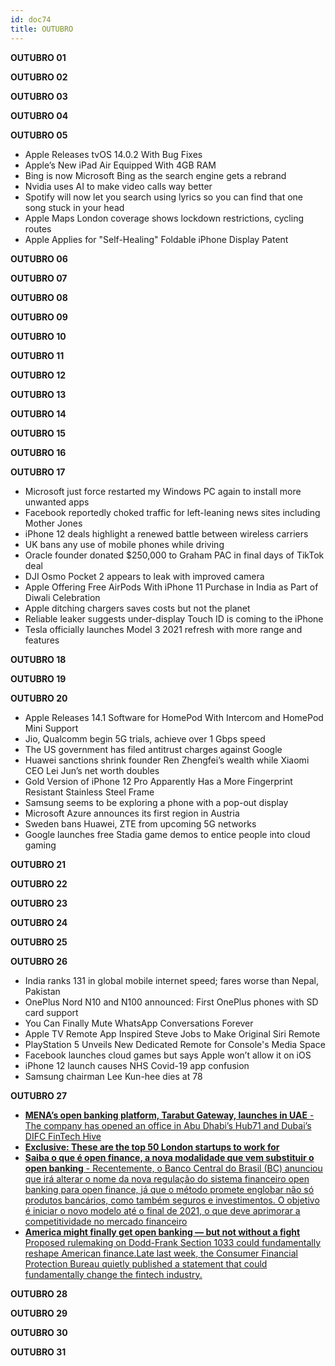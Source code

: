 ```yaml
---
id: doc74
title: OUTUBRO
---
```


**OUTUBRO 01**

**OUTUBRO 02**

**OUTUBRO 03**

**OUTUBRO 04**

**OUTUBRO 05**

- Apple Releases tvOS 14.0.2 With Bug Fixes
- Apple’s New iPad Air Equipped With 4GB RAM
- Bing is now Microsoft Bing as the search engine gets a rebrand
- Nvidia uses AI to make video calls way better
- Spotify will now let you search using lyrics so you can find that one song stuck in your head
- Apple Maps London coverage shows lockdown restrictions, cycling routes
- Apple Applies for "Self-Healing" Foldable iPhone Display Patent

**OUTUBRO 06**

**OUTUBRO 07**

**OUTUBRO 08**

**OUTUBRO 09**

**OUTUBRO 10**

**OUTUBRO 11**

**OUTUBRO 12**

**OUTUBRO 13**

**OUTUBRO 14**

**OUTUBRO 15**

**OUTUBRO 16**

**OUTUBRO 17**

- Microsoft just force restarted my Windows PC again to install more unwanted apps
- Facebook reportedly choked traffic for left-leaning news sites including Mother Jones
- iPhone 12 deals highlight a renewed battle between wireless carriers
- UK bans any use of mobile phones while driving
- Oracle founder donated $250,000 to Graham PAC in final days of TikTok deal
- DJI Osmo Pocket 2 appears to leak with improved camera
- Apple Offering Free AirPods With iPhone 11 Purchase in India as Part of Diwali Celebration
- Apple ditching chargers saves costs but not the planet
- Reliable leaker suggests under-display Touch ID is coming to the iPhone
- Tesla officially launches Model 3 2021 refresh with more range and features

**OUTUBRO 18**

**OUTUBRO 19**

**OUTUBRO 20**

- Apple Releases 14.1 Software for HomePod With Intercom and HomePod Mini Support
- Jio, Qualcomm begin 5G trials, achieve over 1 Gbps speed
- The US government has filed antitrust charges against Google
- Huawei sanctions shrink founder Ren Zhengfei’s wealth while Xiaomi CEO Lei Jun’s net worth doubles
- Gold Version of iPhone 12 Pro Apparently Has a More Fingerprint Resistant Stainless Steel Frame
- Samsung seems to be exploring a phone with a pop-out display
- Microsoft Azure announces its first region in Austria
- Sweden bans Huawei, ZTE from upcoming 5G networks
- Google launches free Stadia game demos to entice people into cloud gaming

**OUTUBRO 21**

**OUTUBRO 22**

**OUTUBRO 23**

**OUTUBRO 24**

**OUTUBRO 25**

**OUTUBRO 26**

- India ranks 131 in global mobile internet speed; fares worse than Nepal, Pakistan
- OnePlus Nord N10 and N100 announced: First OnePlus phones with SD card support
- You Can Finally Mute WhatsApp Conversations Forever
- Apple TV Remote App Inspired Steve Jobs to Make Original Siri Remote
- PlayStation 5 Unveils New Dedicated Remote for Console's Media Space
- Facebook launches cloud games but says Apple won’t allow it on iOS
- iPhone 12 launch causes NHS Covid-19 app confusion
- Samsung chairman Lee Kun-hee dies at 78


**OUTUBRO 27**

- [**MENA’s open banking platform, Tarabut Gateway, launches in UAE** - The company has opened an office in Abu Dhabi’s Hub71 and Dubai’s DIFC FinTech Hive](https://gulfbusiness.com/menas-open-banking-platform-tarabut-gateway-launches-in-uae/)
- [**Exclusive: These are the top 50 London startups to work for** ](https://www.cityam.com/exclusive-these-are-the-top-50-london-startups-to-work-for/)
- [**Saiba o que é open finance, a nova modalidade que vem substituir o open banking** - Recentemente, o Banco Central do Brasil (BC) anunciou que irá alterar o nome da nova regulação do sistema financeiro open banking para open finance, já que o método promete englobar não só produtos bancários, como também seguros e investimentos. O objetivo é iniciar o novo modelo até o final de 2021, o que deve aprimorar a competitividade no mercado financeiro](https://kontaazul.com.br/saiba-o-que-e-open-finance-a-nova-modalidade-que-vem-substituir-o-open-banking/)
- [**America might finally get open banking — but not without a fight** Proposed rulemaking on Dodd-Frank Section 1033 could fundamentally reshape American finance.Late last week, the Consumer Financial Protection Bureau quietly published a statement that could fundamentally change the fintech industry.](https://www.protocol.com/open-banking-dodd-frank-data-fintech)

**OUTUBRO 28**

**OUTUBRO 29**

**OUTUBRO 30**

**OUTUBRO 31**
